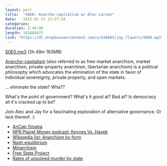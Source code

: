 ```yaml
---
layout: post
title:  "S0E0: Anarcho-capitalism w/ Alec Larsen"
date:   2015-01-12 13:27:34
categories:
duration: 2:49:00 
length: 162809475
link: "https://dl.dropboxusercontent.com/u/244885/jay_flaunts/S0E0.mp3"
---
```


<a href="{{site.dropbox_url}}/S0E0.mp3" target="_blank">S0E0.mp3</a> (2h 49m 163MB) 

[Anarcho-capitalism](http://en.wikipedia.org/wiki/Anarcho-capitalism)
(also referred to as free-market anarchism, market anarchism, private-property anarchism, libertarian anarchism) is a political philosophy which advocates the elimination of the state in favor of individual sovereignty, private property, and open markets.

... eliminate the state? Wha??

What's the point of government? What's it good at? Bad at?
Is democracy all it's cracked up to be?

Join Alec and Jay for a fascinating exploration of alternative governance. Or lack thereof. :)

* [AnCap Omaha](http://www.meetup.com/AnCap-Omaha/) 
* [NPR Planet Money podcast: Keynes Vs. Hayek](http://www.npr.org/blogs/money/2011/10/28/141802704/the-friday-podcast-keynes-vs-hayek)
* [Wikipedia list: Anarchism by form](http://en.wikipedia.org/wiki/Category:Anarchism_by_form)
* [Nash equilibrium](http://en.wikipedia.org/wiki/Nash_equilibrium)
* [Minarchism](http://en.wikipedia.org/wiki/Minarchism)
* [Free State Project](https://freestateproject.org)
* [Rates of unsolved murder by state](http://anepigone.blogspot.com/2013/01/rates-of-unsolved-murder-by-state.html)

